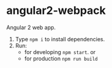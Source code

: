 # angular2-webpack

Angular 2 web app.

1) Type `npm i` to install dependencies.
2) Run:
	* for developing `npm start`.
	or
	* for production `npm run build`
